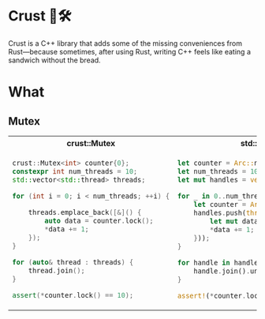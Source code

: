 # Crust 🦀🛠️

Crust is a C++ library that adds some of the missing conveniences from Rust—because sometimes,
after using Rust, writing C++ feels like eating a sandwich without the bread.

# What

## Mutex

<table>
<tr>
  <th>crust::Mutex</th>
  <th>std::sync::Mutex</th>
</tr>
<tr>
  <td>

```cpp
crust::Mutex<int> counter{0};
constexpr int num_threads = 10;
std::vector<std::thread> threads;

for (int i = 0; i < num_threads; ++i) {

    threads.emplace_back([&]() {
        auto data = counter.lock();
        *data += 1;
    });
}

for (auto& thread : threads) {
    thread.join();
}

assert(*counter.lock() == 10);
```

  </td>
  <td>
  
```rust
let counter = Arc::new(Mutex::new(0));
let num_threads = 10;
let mut handles = vec![];

for _ in 0..num_threads {
    let counter = Arc::clone(&counter);
    handles.push(thread::spawn(move || {
        let mut data = counter.lock().unwrap();
        *data += 1;
    }));
}

for handle in handles {
    handle.join().unwrap();
}

assert!(*counter.lock().unwrap() == 10);
```

  </td>
</tr>
</table>